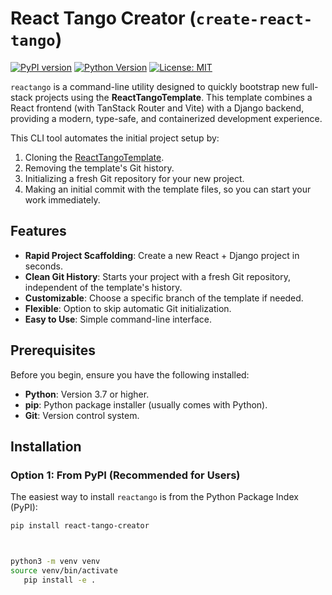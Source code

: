 # React Tango Creator (`create-react-tango`)

[![PyPI version](https://img.shields.io/pypi/v/react-tango-creator.svg)](https://pypi.org/project/react-tango-creator/)
[![Python Version](https://img.shields.io/pypi/pyversions/react-tango-creator.svg)](https://pypi.org/project/react-tango-creator/)
[![License: MIT](https://img.shields.io/badge/License-MIT-yellow.svg)](https://opensource.org/licenses/MIT)

<!-- Optional: Add build status, coverage, etc. if you set up CI -->
<!-- [![Build Status](https://travis-ci.org/your-username/react-tango-creator.svg?branch=main)](https://travis-ci.org/your-username/react-tango-creator) -->

`reactango` is a command-line utility designed to quickly bootstrap new full-stack projects using the **ReactTangoTemplate**. This template combines a React frontend (with TanStack Router and Vite) with a Django backend, providing a modern, type-safe, and containerized development experience.

This CLI tool automates the initial project setup by:

1. Cloning the [ReactTangoTemplate](https://github.com/Abdullah6346/ReactTangoTemplate).
2. Removing the template's Git history.
3. Initializing a fresh Git repository for your new project.
4. Making an initial commit with the template files, so you can start your work immediately.

## Features

- **Rapid Project Scaffolding**: Create a new React + Django project in seconds.
- **Clean Git History**: Starts your project with a fresh Git repository, independent of the template's history.
- **Customizable**: Choose a specific branch of the template if needed.
- **Flexible**: Option to skip automatic Git initialization.
- **Easy to Use**: Simple command-line interface.

## Prerequisites

Before you begin, ensure you have the following installed:

- **Python**: Version 3.7 or higher.
- **pip**: Python package installer (usually comes with Python).
- **Git**: Version control system.

## Installation

### Option 1: From PyPI (Recommended for Users)

The easiest way to install `reactango` is from the Python Package Index (PyPI):

```bash
pip install react-tango-creator



python3 -m venv venv
source venv/bin/activate
   pip install -e .
```
